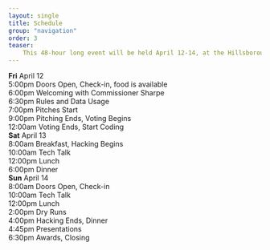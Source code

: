 ```yaml
---
layout: single
title: Schedule
group: "navigation"
order: 3
teaser: 
    This 48-hour long event will be held April 12-14, at the Hillsborough Community College - Brandon Campus, 10414 E. Columbus Drive in Tampa.
---
```


<div class="schedule">
    <div class="date">
        <span class="date_item"><b>Fri</b> April 12</span>
        <div class="item">
            <span class="time">5:00pm</span> 
            <span class="event_det">Doors Open, Check-in, food is available</span>
        </div>
        <div class="item">
            <span class="time">6:00pm</span> 
            <span class="event_det">Welcoming with Commissioner Sharpe</span>
        </div>
        <div class="item">
            <span class="time">6:30pm</span> 
            <span class="event_det">Rules and Data Usage</span>
        </div>
        <div class="item">
            <span class="time">7:00pm</span> 
            <span class="event_det">Pitches Start</span>
        </div>
        <div class="item">
            <span class="time">9:00pm</span> 
            <span class="event_det">Pitching Ends, Voting Begins</span>
        </div>
        <div class="item">
            <span class="time">12:00am</span> 
            <span class="event_det">Voting Ends, Start Coding</span>
        </div>
    </div>
    <div class="date">
        <span class="date_item"><b>Sat</b> April 13</span>
        <div class="item">
            <span class="time">8:00am</span> 
            <span class="event_det">Breakfast, Hacking Begins</span>
        </div>
        <div class="item">
            <span class="time">10:00am</span> 
            <span class="event_det">Tech Talk</span>
        </div>
        <div class="item">
            <span class="time">12:00pm</span> 
            <span class="event_det">Lunch</span>
        </div>
        <div class="item">
            <span class="time">6:00pm</span> 
            <span class="event_det">Dinner</span>
        </div>
    </div>
    <div class="date">
        <span class="date_item"><b>Sun</b> April 14</span>
        <div class="item">
            <span class="time">8:00am</span> 
            <span class="event_det">Doors Open, Check-in</span>
        </div>
        <div class="item">
            <span class="time">10:00am</span> 
            <span class="event_det">Tech Talk</span>
        </div>
        <div class="item">
            <span class="time">12:00pm</span>
            <span class="event_det">Lunch</span>
        </div>
        <div class="item">
            <span class="time">2:00pm</span> 
            <span class="event_det">Dry Runs</span>
        </div>
        <div class="item">
            <span class="time">4:00pm</span> 
            <span class="event_det">Hacking Ends, Dinner</span>
        </div>
        <div class="item">
            <span class="time">4:45pm</span> 
            <span class="event_det">Presentations</span>
        </div>
        <div class="item">
            <span class="time">6:30pm</span> 
            <span class="event_det">Awards, Closing</span>
        </div>
    </div>
 </div>